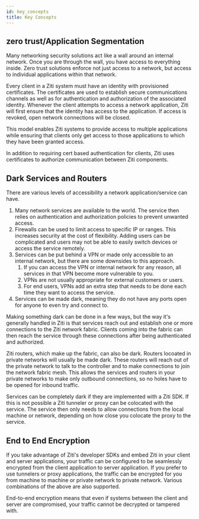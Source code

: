 ```yaml
---
id: key_concepts
title: Key Concepts
---
```


## zero trust/Application Segmentation
Many networking security solutions act like a wall around an internal network. Once you are through the wall, you have access to everything inside. Zero trust solutions enforce not just access to a network, but access to individual applications within that network. 

Every client in a Ziti system must have an identity with provisioned certificates. The certificates are used to establish secure communications channels as well as for authentication and authorization of the associated identity. Whenever the client attempts to access a network application, Ziti will first ensure that the identity has access to the application. If access is revoked, open network connections will be closed.

This model enables Ziti systems to provide access to multiple applications while ensuring that clients only get access to those applications to which they have been granted access.    

In addition to requiring cert based authentication for clients, Ziti uses certificates to authorize communication between Ziti components. 

## Dark Services and Routers
There are various levels of accessibility a network application/service can have.

1. Many network services are available to the world. The service then relies on authentication and authorization policies to prevent unwanted access. 
1. Firewalls can be used to limit access to specific IP or ranges. This increases security at the cost of flexibility. Adding users can be complicated and users may not be able to easily switch devices or access the service remotely.
1. Services can be put behind a VPN or made only accessible to an internal network, but there are some downsides to this approach.
    1. If you can access the VPN or internal network for any reason, all services in that VPN become more vulnerable to you.
    1. VPNs are not usually appropriate for external customers or users.
    1. For end users, VPNs add an extra step that needs to be done each time they want to access the service.
1. Services can be made dark, meaning they do not have any ports open for anyone to even try and connect to. 

Making something dark can be done in a few ways, but the way it's generally handled in Ziti is that services reach out and establish one or more connections to the Ziti network fabric. Clients coming into the fabric can then reach the service through these connections after being authenticated and authorized. 

Ziti routers, which make up the fabric, can also be dark. Routers locoated in private networks will usually be made dark. These routers will reach out of the private network to talk to the controller and to make connections to join the network fabric mesh. This allows the services and routers in your private networks to make only outbound connections, so no holes have to be opened for inbound traffic.

Services can be completely dark if they are implemented with a Ziti SDK. If this is not possible a Ziti tunneler or proxy can be colocated with the service. The service then only needs to allow connections from the local machine or network, depending on how close you colocate the proxy to the service.   

## End to End Encryption
If you take advantage of Ziti's developer SDKs and embed Ziti in your client and server applications, your traffic can be configured to be seamlessly encrypted from the client application to server application. If you prefer to use tunnelers or proxy applications, the traffic can be encrypted for you from machine to machine or private network to private network. Various combinations of the above are also supported.

End-to-end encryption means that even if systems between the client and server are compromised, your traffic cannot be decrypted or tampered with.
